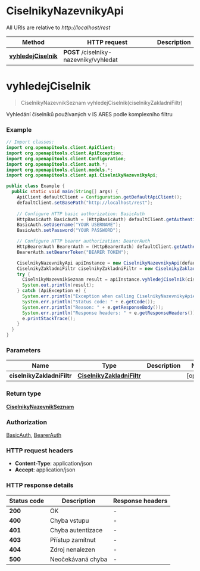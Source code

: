 # CiselnikyNazevnikyApi

All URIs are relative to *http://localhost/rest*

| Method | HTTP request | Description |
|------------- | ------------- | -------------|
| [**vyhledejCiselnik**](CiselnikyNazevnikyApi.md#vyhledejCiselnik) | **POST** /ciselniky-nazevniky/vyhledat |  |


<a name="vyhledejCiselnik"></a>
# **vyhledejCiselnik**
> CiselnikyNazevnikSeznam vyhledejCiselnik(ciselnikyZakladniFiltr)



Vyhledání číselníků používaných v IS ARES podle komplexního filtru

### Example
```java
// Import classes:
import org.openapitools.client.ApiClient;
import org.openapitools.client.ApiException;
import org.openapitools.client.Configuration;
import org.openapitools.client.auth.*;
import org.openapitools.client.models.*;
import org.openapitools.client.api.CiselnikyNazevnikyApi;

public class Example {
  public static void main(String[] args) {
    ApiClient defaultClient = Configuration.getDefaultApiClient();
    defaultClient.setBasePath("http://localhost/rest");
    
    // Configure HTTP basic authorization: BasicAuth
    HttpBasicAuth BasicAuth = (HttpBasicAuth) defaultClient.getAuthentication("BasicAuth");
    BasicAuth.setUsername("YOUR USERNAME");
    BasicAuth.setPassword("YOUR PASSWORD");

    // Configure HTTP bearer authorization: BearerAuth
    HttpBearerAuth BearerAuth = (HttpBearerAuth) defaultClient.getAuthentication("BearerAuth");
    BearerAuth.setBearerToken("BEARER TOKEN");

    CiselnikyNazevnikyApi apiInstance = new CiselnikyNazevnikyApi(defaultClient);
    CiselnikyZakladniFiltr ciselnikyZakladniFiltr = new CiselnikyZakladniFiltr(); // CiselnikyZakladniFiltr | 
    try {
      CiselnikyNazevnikSeznam result = apiInstance.vyhledejCiselnik(ciselnikyZakladniFiltr);
      System.out.println(result);
    } catch (ApiException e) {
      System.err.println("Exception when calling CiselnikyNazevnikyApi#vyhledejCiselnik");
      System.err.println("Status code: " + e.getCode());
      System.err.println("Reason: " + e.getResponseBody());
      System.err.println("Response headers: " + e.getResponseHeaders());
      e.printStackTrace();
    }
  }
}
```

### Parameters

| Name | Type | Description  | Notes |
|------------- | ------------- | ------------- | -------------|
| **ciselnikyZakladniFiltr** | [**CiselnikyZakladniFiltr**](CiselnikyZakladniFiltr.md)|  | [optional] |

### Return type

[**CiselnikyNazevnikSeznam**](CiselnikyNazevnikSeznam.md)

### Authorization

[BasicAuth](../README.md#BasicAuth), [BearerAuth](../README.md#BearerAuth)

### HTTP request headers

 - **Content-Type**: application/json
 - **Accept**: application/json

### HTTP response details
| Status code | Description | Response headers |
|-------------|-------------|------------------|
| **200** | OK |  -  |
| **400** | Chyba vstupu |  -  |
| **401** | Chyba autentizace |  -  |
| **403** | Přístup zamítnut |  -  |
| **404** | Zdroj nenalezen |  -  |
| **500** | Neočekávaná chyba |  -  |

